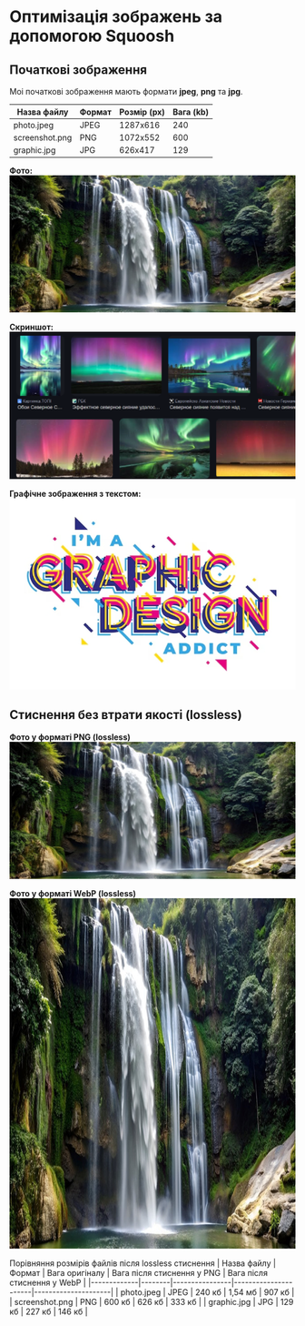 # Оптимізація зображень за допомогою Squoosh
## Початкові зображення
Моі початкові зображення мають формати **jpeg**, **png** та **jpg**.

| Назва файлу | Формат | Розмір (px) | Вага (kb) |
|-------------|--------|------------|----------|
| photo.jpeg | JPEG | 1287x616 | 240 |
| screenshot.png | PNG | 1072x552 | 600 |
| graphic.jpg | JPG | 626x417 | 129 |

**Фото:**  
![Оригінал](images/photo/photo.jpeg)  

**Скриншот:**  
![Скриншот](images/screenshot/screenshot.png)  

**Графічне зображення з текстом:**  
![Графічне зображення з текстом](images/GI/graphic.jpg)  


## Стиснення без втрати якості (lossless)
**Фото у форматі PNG (lossless)**
![Фото](images/photo/photo_lossless.png)

**Фото у форматі WebP (lossless)**
<img src="images/photo/photo_lossless.webp" alt="Фото у форматі WebP (lossless)" width="1287" height="616">

Порівняння розмірів файлів після lossless стиснення
| Назва файлу | Формат | Вага оригіналу | Вага після стиснення у PNG | Вага після стиснення у WebP |
|-------------|--------|----------------|----------------------|---------------------|
| photo.jpeg  | JPEG | 240 кб | 1,54 мб | 907 кб |
| screenshot.png | PNG | 600 кб | 626 кб | 333 кб |
| graphic.jpg | JPG | 129 кб | 227 кб | 146 кб |
